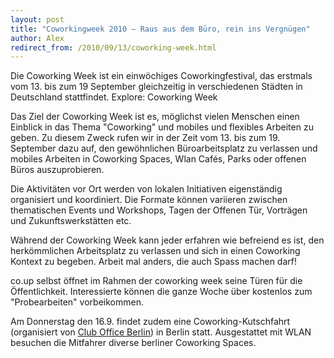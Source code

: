 ```yaml
---
layout: post
title: "Coworkingweek 2010 – Raus aus dem Büro, rein ins Vergnügen"
author: Alex
redirect_from: /2010/09/13/coworking-week.html
---
```


Die Coworking Week ist ein einwöchiges Coworkingfestival, das erstmals vom 13. bis zum 19 September gleichzeitig in verschiedenen Städten in Deutschland stattfindet.
Explore: Coworking Week

Das Ziel der Coworking Week ist es, möglichst vielen Menschen einen Einblick in das Thema "Coworking" und mobiles und flexibles Arbeiten zu geben. Zu diesem Zweck rufen wir in der Zeit vom 13. bis zum 19. September dazu auf, den gewöhnlichen Büroarbeitsplatz zu verlassen und mobiles Arbeiten in Coworking Spaces, Wlan Cafés, Parks oder offenen Büros auszuprobieren.

Die Aktivitäten vor Ort werden von lokalen Initiativen eigenständig organisiert und koordiniert. Die Formate können variieren zwischen thematischen Events und Workshops, Tagen der Offenen Tür, Vorträgen und Zukunftswerkstätten etc.

Während der Coworking Week kann jeder erfahren wie befreiend es ist, den herkömmlichen Arbeitsplatz zu verlassen und sich in einen Coworking Kontext zu begeben. Arbeit mal anders, die auch Spass machen darf!

co.up selbst öffnet im Rahmen der coworking week seine Türen für die Öffentlichkeit. Interessierte können die ganze Woche über kostenlos zum "Probearbeiten" vorbeikommen.

Am Donnerstag den 16.9. findet zudem eine Coworking-Kutschfahrt (organisiert von [Club Office Berlin](http://coworkingweek.club-office.com/)) in Berlin statt. Ausgestattet mit WLAN besuchen die Mitfahrer diverse berliner Coworking Spaces.
